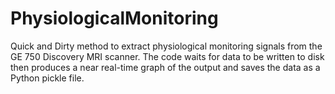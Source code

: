 # PhysiologicalMonitoring
Quick and Dirty method to extract physiological monitoring signals from the GE 750 Discovery MRI scanner. The code waits for data to be written to disk then produces a near real-time graph of the output and saves the data as a Python pickle file.
